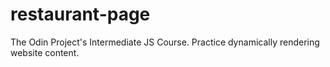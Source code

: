 # restaurant-page
The Odin Project's Intermediate JS Course. Practice dynamically rendering website content.
